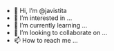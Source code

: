 - 👋 Hi, I’m @javistita
- 👀 I’m interested in ...
- 🌱 I’m currently learning ...
- 💞️ I’m looking to collaborate on ...
- 📫 How to reach me ...

<!---
javistita/javistita is a ✨ special ✨ repository because its `README.md` (this file) appears on your GitHub profile.
You can click the Preview link to take a look at your changes.
--->
